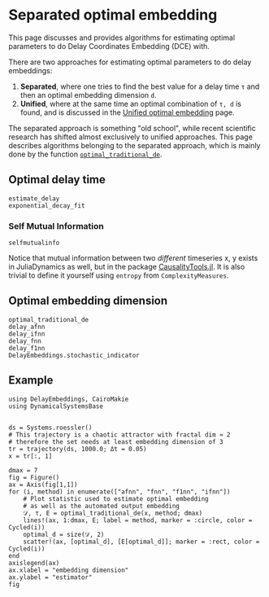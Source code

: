 # Separated optimal embedding
This page discusses and provides algorithms for estimating optimal parameters to do Delay Coordinates Embedding (DCE) with.

There are two approaches for estimating optimal parameters to do delay embeddings:
1. **Separated**, where one tries to find the best value for a delay time `τ` and then an optimal embedding dimension `d`.
2. **Unified**, where at the same time an optimal combination of `τ, d` is found, and is discussed in the [Unified optimal embedding](@ref) page.

The separated approach is something "old school", while recent scientific research has shifted almost exclusively to unified approaches. This page describes algorithms belonging to the separated approach, which is mainly done by the function [`optimal_traditional_de`](@ref).

## Optimal delay time
```@docs
estimate_delay
exponential_decay_fit
```
### Self Mutual Information

```@docs
selfmutualinfo
```

Notice that mutual information between two *different* timeseries x, y exists in JuliaDynamics as well, but in the package [CausalityTools.jl](https://github.com/JuliaDynamics/CausalityTools.jl).
It is also trivial to define it yourself using `entropy` from `ComplexityMeasures`.

## Optimal embedding dimension
```@docs
optimal_traditional_de
delay_afnn
delay_ifnn
delay_fnn
delay_f1nn
DelayEmbeddings.stochastic_indicator
```

## Example
```@example MAIN
using DelayEmbeddings, CairoMakie
using DynamicalSystemsBase


ds = Systems.roessler()
# This trajectory is a chaotic attractor with fractal dim ≈ 2
# therefore the set needs at least embedding dimension of 3
tr = trajectory(ds, 1000.0; Δt = 0.05)
x = tr[:, 1]

dmax = 7
fig = Figure()
ax = Axis(fig[1,1])
for (i, method) in enumerate(["afnn", "fnn", "f1nn", "ifnn"])
    # Plot statistic used to estimate optimal embedding
    # as well as the automated output embedding
    𝒟, τ, E = optimal_traditional_de(x, method; dmax)
    lines!(ax, 1:dmax, E; label = method, marker = :circle, color = Cycled(i))
    optimal_d = size(𝒟, 2)
    scatter!(ax, [optimal_d], [E[optimal_d]]; marker = :rect, color = Cycled(i))
end
axislegend(ax)
ax.xlabel = "embedding dimension"
ax.ylabel = "estimator"
fig
```
